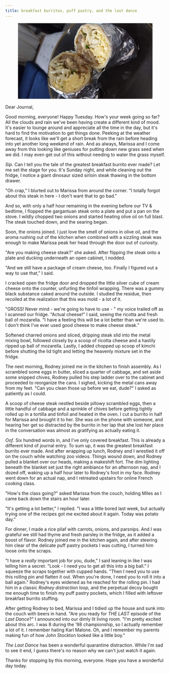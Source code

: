 ```yaml
---
title: breakfast burritos, puff pastry, and the last dance
---
```


<figure>
  <a href="/images/banners/2020-05-19.jpg">
    <img alt="banner" src="/images/banners/2020-05-19.jpg"/>
  </a>
</figure>

Dear Journal,

Good morning, everyone!  Happy Tuesday.  How's your week going so far?
All the clouds and rain we've been having create a different kind of
mood.  It's easier to lounge around and appreciate all the time in the
day, but it's hard to find the motivation to get things done.  Peeking
at the weather forecast, it looks like we'll get a short break from
the rain before heading into yet another long weekend of rain.  And as
always, Marissa and I come away from this looking like geniuses for
putting down new grass seed when we did.  I may even get out of this
without needing to water the grass myself.

_Sip_.  Can I tell you the tale of the greatest breakfast burrito ever
made?  Let me set the stage for you.  It's Sunday night, and while
cleaning out the fridge, I notice a giant dinosaur sized sirloin steak
thawing in the bottom drawer.

"Oh crap," I blurted out to Marissa from around the corner.  "I
totally forgot about this steak in here - I don't want that to go
bad."

And so, with only a half hour remaining in the evening before our TV &
bedtime, I flopped the gargantuan steak onto a plate and put a pan on
the stove.  I wildly chopped two onions and started heating olive oil
on full blast.  The steak touched down, and the searing began.

Soon, the onions joined.  I just love the smell of onions in olive
oil, and the aroma rushing out of the kitchen when combined with a
sizzling steak was enough to make Marissa peak her head through the
door out of curiosity.

"Are you making cheese steak?" she asked.  After flipping the steak
onto a plate and ducking underneath an open cabinet, I nodded.

"And we still have a package of cream cheese, too.  Finally I figured
out a way to use that," I said.

I cracked open the fridge door and dropped the little silver cube of
cream cheese onto the counter, unfurling the tinfoil wrapping.  There
was a gummy black substance caked around the outside.  I studied the
residue, then recoiled at the realization that this was mold - a lot
of it.

"GROSS!  Never mind - we're going to have to use - " my voice trailed
off as I scanned our fridge.  "Actual cheese!" I said, seeing the
ricotta and fresh ball of mozarella.  "I have a feeling this will be a
lot better than we're used to.  I don't think I've ever used good
cheese to make cheese steak."

Softened charred onions and sliced, dripping steak slid into the metal
mixing bowl, followed closely by a scoop of ricotta cheese and a
hastily ripped up ball of mozarella.  Lastly, I added chopped up scoop
of kimchi before shutting the lid tight and letting the heavenly
mixture set in the fridge.

The next morning, Rodney joined me in the kitchen to finish assembly.
As I scrambled some eggs in butter, sliced a quarter of cabbage, and
set aside some snipped chives, Rodney pulled his step ladder over to
the cabinet and proceeded to reorganize the cans.  I sighed, kicking
the metal cans away from my feet.  "Can you clean those up before we
eat, dude?" I asked as patiently as I could.

A scoop of cheese steak nestled beside pillowy scrambled eggs, then a
little handful of cabbage and a sprinkle of chives before getting
tightly rolled up in a tortilla and tinfoil and heated in the oven.  I
cut a burrito in half for Marissa and brought it to her.  She was on
the phone with someone, and hearing her get so distracted by the
burrito in her lap that she lost her place in the conversation was
almost as gratifying as actually eating it.

_Oof_.  Six hundred words in, and I've only covered breakfast.  This
is already a different kind of journal entry.  To sum up, it was the
greatest breakfast burrito ever made.  And after wrapping up lunch,
Rodney and I wrestled it off on the couch while watching zoo videos.
Things wound down, and Rodney pulled a blanket over our heads, making
a makeshift fort.  The dim lighting beneath the blanket set just the
right ambiance for an afternoon nap, and I dozed off, waking up a half
hour later to Rodney's foot in my face.  Rodney went down for an
actual nap, and I retreated upstairs for online French cooking class.

"How's the class going?" asked Marissa from the couch, holding Miles
as I came back down the stairs an hour later.

"It's getting a lot better," I replied.  "I was a little bored last
week, but actually trying one of the recipes got me excited about it
again.  Today was potato day."

For dinner, I made a rice pilaf with carrots, onions, and parsnips.
And I was grateful we still had thyme and fresh parsley in the fridge,
as it added a boost of flavor.  Rodney joined me in the kitchen again,
and after steering him clear of the delicate puff pastry pockets I was
cutting, I turned him loose onto the scraps.

"I have a _really_ important job for you, dude," I said leaning in
like I was telling him a secret.  "Look - I need you to get all this
into a big ball."  I squeeze the scraps together with cupped hands.
"Then I need you to use this rolling pin and flatten it out.  When
you're done, I need you to roll it into a ball again."  Rodney's eyes
widened as he reached for the rolling pin.  I had him in a classic
_Rodney distraction loop_, and the perpetual decoy bought me enough
time to finish my puff pastry pockets, which I filled with leftover
breakfast burrito stuffing.

After getting Rodney to bed, Marissa and I tidied up the house and
sunk into the couch with beers in hand.  "Are you ready for _THE LAST_
episode of the _Last Dance_?" I announced into our dimly lit living
room.  "I'm pretty excited about this arc.  I was 8 during the '98
championship, so I actually remember a lot of it.  I remember hating
Karl Malone.  Oh, and I remember my parents making fun of how John
Stockton looked like a little boy."

_The Last Dance_ has been a wonderful quarantine distraction.  While
I'm sad to see it end, I guess there's no reason why we can't just
watch it again.

Thanks for stopping by this morning, everyone.  Hope you have a
wonderful day today.
